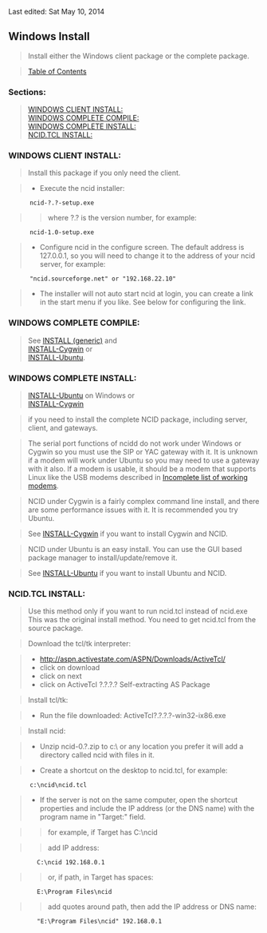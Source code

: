 Last edited: Sat May 10, 2014 

## <a name="instl_win_top"></a>Windows Install

> Install either the Windows client package or the complete package.

> [Table of Contents](#doc_top)

### Sections:

> [WINDOWS CLIENT INSTALL:](#instl_win_inst)  
  [WINDOWS COMPLETE COMPILE:](#instl_win_cc)  
  [WINDOWS COMPLETE INSTALL:](#instl_win_ci)  
  [NCID.TCL INSTALL:](#instl_win_tcl)  

### <a name="instl_win_inst"></a>WINDOWS CLIENT INSTALL:

> Install this package if you only need the client.

> - Execute the ncid installer:

          ncid-?.?-setup.exe  

>>  where ?.? is the version number, for example:

          ncid-1.0-setup.exe

> - Configure ncid in the configure screen.  The default address is
    127.0.0.1, so you will need to change it to the address of your
    ncid server, for example:

          "ncid.sourceforge.net" or "192.168.22.10"

> - The installer will not auto start ncid at login, you can create
    a link in the start menu if you like.  See below for configuring
    the link.

### <a name="instl_win_cc"></a>WINDOWS COMPLETE COMPILE:

> See [INSTALL (generic)](#instl_generic_top) and  
  [INSTALL-Cygwin](#instl_cygwin_top) or  
  [INSTALL-Ubuntu](#instl_ubuntu_top).

### <a name="instl_win_ci"></a>WINDOWS COMPLETE INSTALL:

> [INSTALL-Ubuntu](#instl_ubuntu_top) on Windows or  
  [INSTALL-Cygwin](#instl_cygwin_top)

> if you need to install the
  complete NCID package, including server, client, and gateways.

> The serial port functions of ncidd do not work under Windows or
  Cygwin so you must use the SIP or YAC gateway with it.  It is
  unknown if a modem will work under Ubuntu so you may need to
  use a gateway with it also.  If a modem is usable, it should
  be a modem that supports Linux like the USB modems described
  in [Incomplete list of working modems](#modems_list).

> NCID under Cygwin is a fairly complex command line install, and there
  are some performance issues with it.  It is recommended you try Ubuntu.  

> See [INSTALL-Cygwin](#instl_cygwin_top) if you want to install Cygwin 
  and NCID.

> NCID under Ubuntu is an easy install.  You can use the GUI based
  package manager to install/update/remove it.  

> See [INSTALL-Ubuntu](#instl_ubuntu_top) if you want to install 
  Ubuntu and NCID.

### <a name="instl_win_tcl"></a>NCID.TCL INSTALL:

> Use this method only if you want to run ncid.tcl instead of ncid.exe
  This was the original install method.  You need to get ncid.tcl from
  the source package.

> Download the tcl/tk interpreter:

> - http://aspn.activestate.com/ASPN/Downloads/ActiveTcl/
> - click on download
> - click on next
> - click on ActiveTcl ?.?.?.? Self-extracting AS Package

> Install tcl/tk:

> - Run the file downloaded: ActiveTcl?.?.?.?-win32-ix86.exe

> Install ncid:

> - Unzip ncid-0.?.zip to c:\ or any location you prefer
    it will add a directory called ncid with files in it.

> - Create a shortcut on the desktop to ncid.tcl, for example:  

          c:\ncid\ncid.tcl

> - If the server is not on the same computer, open the
    shortcut properties and include the IP address (or the
    DNS name) with the program name in "Target:" field.

>> for example, if Target has C:\ncid

>> add IP address:

            C:\ncid 192.168.0.1

>> or, if path, in Target has spaces:

            E:\Program Files\ncid

>> add quotes around path, then add the IP address or DNS name:  

            "E:\Program Files\ncid" 192.168.0.1
